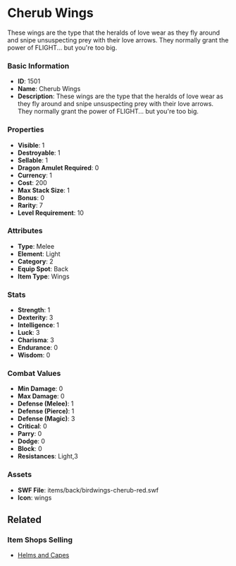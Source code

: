# Cherub Wings

These wings are the type that the heralds of love wear as they fly around and snipe unsuspecting prey with their love arrows. They normally grant the power of FLIGHT... but you're too big. 

### Basic Information

- **ID**: 1501
- **Name**: Cherub Wings
- **Description**: These wings are the type that the heralds of love wear as they fly around and snipe unsuspecting prey with their love arrows. They normally grant the power of FLIGHT... but you&#039;re too big. 

### Properties

- **Visible**: 1
- **Destroyable**: 1
- **Sellable**: 1
- **Dragon Amulet Required**: 0
- **Currency**: 1
- **Cost**: 200
- **Max Stack Size**: 1
- **Bonus**: 0
- **Rarity**: 7
- **Level Requirement**: 10

### Attributes

- **Type**: Melee
- **Element**: Light
- **Category**: 2
- **Equip Spot**: Back
- **Item Type**: Wings

### Stats

- **Strength**: 1
- **Dexterity**: 3
- **Intelligence**: 1
- **Luck**: 3
- **Charisma**: 3
- **Endurance**: 0
- **Wisdom**: 0

### Combat Values

- **Min Damage**: 0
- **Max Damage**: 0
- **Defense (Melee)**: 1
- **Defense (Pierce)**: 1
- **Defense (Magic)**: 3
- **Critical**: 0
- **Parry**: 0
- **Dodge**: 0
- **Block**: 0
- **Resistances**: Light,3

### Assets

- **SWF File**: items/back/birdwings-cherub-red.swf
- **Icon**: wings

## Related

### Item Shops Selling

- [Helms and Capes](../item-shops/43-helms-and-capes.md)

